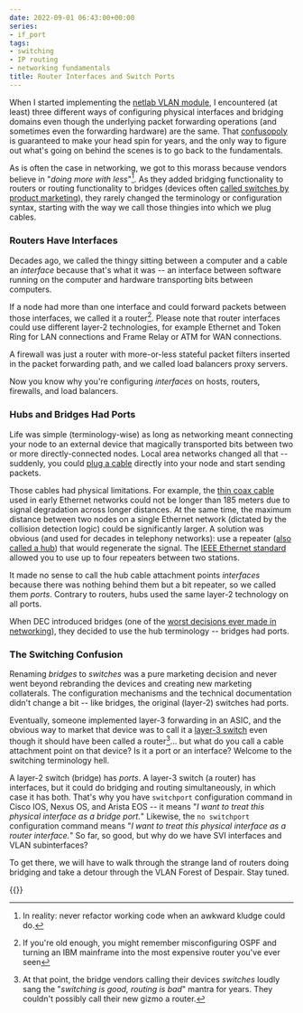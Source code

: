 ```yaml
---
date: 2022-09-01 06:43:00+00:00
series:
- if_port
tags:
- switching
- IP routing
- networking fundamentals
title: Router Interfaces and Switch Ports
---
```

When I started implementing the [netlab VLAN module](https://netlab.tools/module/vlan/), I encountered (at least) three different ways of configuring physical interfaces and bridging domains even though the underlying packet forwarding operations (and sometimes even the forwarding hardware) are the same. That [confusopoly](https://en.wikipedia.org/wiki/Confusopoly) is guaranteed to make your head spin for years, and the only way to figure out what's going on behind the scenes is to go back to the fundamentals.
<!--more-->
As is often the case in networking, we got to this morass because vendors believe in "_doing more with less_"[^ML]. As they added bridging functionality to routers or routing functionality to bridges (devices often [called switches by product marketing](/2011/02/how-did-we-ever-get-into-this-switching.html)), they rarely changed the terminology or configuration syntax, starting with the way we call those thingies into which we plug cables.

[^ML]: In reality: never refactor working code when an awkward kludge could do.

### Routers Have Interfaces

Decades ago, we called the thingy sitting between a computer and a cable an _interface_ because that's what it was -- an interface between software running on the computer and hardware transporting bits between computers.

If a node had more than one interface and could forward packets between those interfaces, we called it a router[^IBM]. Please note that router interfaces could use different layer-2 technologies, for example Ethernet and Token Ring for LAN connections and Frame Relay or ATM for WAN connections.



A firewall was just a router with more-or-less stateful packet filters inserted in the packet forwarding path, and we called load balancers proxy servers.

[^IBM]: If you're old enough, you might remember misconfiguring OSPF and turning an IBM mainframe into the most expensive router you've ever seen

Now you know why you're configuring _interfaces_ on hosts, routers, firewalls, and load balancers.

### Hubs and Bridges Had Ports

Life was simple (terminology-wise) as long as networking meant connecting your node to an external device that magically transported bits between two or more directly-connected nodes. Local area networks changed all that -- suddenly, you could [plug a cable](/2015/02/lets-get-rid-of-thick-yellow-cable.html) directly into your node and start sending packets.

Those cables had physical limitations. For example, the [thin coax cable](https://en.wikipedia.org/wiki/10BASE2) used in early Ethernet networks could not be longer than 185 meters due to signal degradation across longer distances. At the same time, the maximum distance between two nodes on a single Ethernet network (dictated by the collision detection logic) could be significantly larger. A solution was obvious (and used for decades in telephony networks): use a repeater ([also called a hub](https://en.wikipedia.org/wiki/Ethernet_hub)) that would regenerate the signal. The [IEEE Ethernet standard](https://en.wikipedia.org/wiki/5-4-3_rule) allowed you to use up to four repeaters between two stations.

It made no sense to call the hub cable attachment points _interfaces_ because there was nothing behind them but a bit repeater, so we called them _ports_. Contrary to routers, hubs used the same layer-2 technology on all ports.

When DEC introduced bridges (one of the [worst decisions ever made in networking](/2010/07/bridges-kludge-that-shouldnt-exist.html)), they decided to use the hub terminology -- bridges had ports.

### The Switching Confusion

Renaming _bridges_ to _switches_ was a pure marketing decision and never went beyond rebranding the devices and creating new marketing collaterals. The configuration mechanisms and the technical documentation didn't change a bit -- like bridges, the original (layer-2) switches had ports.

Eventually, someone implemented layer-3 forwarding in an ASIC, and the obvious way to market that device was to call it a [layer-3 switch](/2012/08/is-layer-3-switch-more-than-router.html) even though it should have been called a router[^ABC]... but what do you call a cable attachment point on that device? Is it a port or an interface? Welcome to the switching terminology hell.

[^ABC]: At that point, the bridge vendors calling their devices _switches_ loudly sang the "_switching is good, routing is bad_" mantra for years. They couldn't possibly call their new gizmo a router.

A layer-2 switch (bridge) has _ports_. A layer-3 switch (a router) has interfaces, but it could do bridging and routing simultaneously, in which case it has both. That's why you have `switchport` configuration command in Cisco IOS, Nexus OS, and Arista EOS -- it means "_I want to treat this physical interface as a bridge port._" Likewise, the `no switchport` configuration command means "_I want to treat this physical interface as a router interface._" So far, so good, but why do we have SVI interfaces and VLAN subinterfaces?

To get there, we will have to walk through the strange land of routers doing bridging and take a detour through the VLAN Forest of Despair. Stay tuned.

{{<next-in-series page="/posts/2022/09/routers-bridges-crb-irb.md" />}}